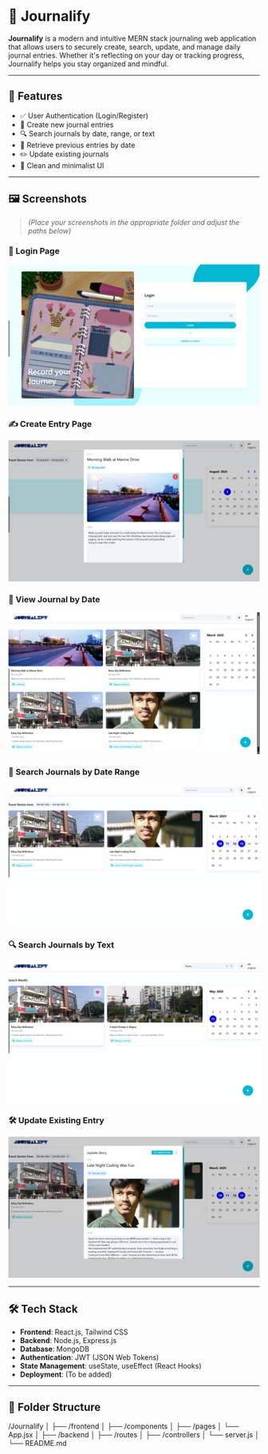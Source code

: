 # 📝 Journalify

**Journalify** is a modern and intuitive MERN stack journaling web application that allows users to securely create, search, update, and manage daily journal entries. Whether it's reflecting on your day or tracking progress, Journalify helps you stay organized and mindful.

---

## 🚀 Features

- ✅ User Authentication (Login/Register)
- 📝 Create new journal entries
- 🔍 Search journals by date, range, or text
- 📅 Retrieve previous entries by date
- ✏️ Update existing journals
- 🧠 Clean and minimalist UI

---

## 🖼️ Screenshots

> _(Place your screenshots in the appropriate folder and adjust the paths below)_

### 🔐 Login Page

![Login](./assets/Login.png) <!-- Path: assets/Login.png -->

### ✍️ Create Entry Page

![Create](./assets/Create.png)

### 📆 View Journal by Date

![PrevJournalByDate](./assets/PrevJournalBy%20Date.png)

### 🔎 Search Journals by Date Range

![SearchByRange](./assets/SearchByRange.png)

### 🔍 Search Journals by Text

![SearchByText](./assets/SearchByText.png)

### 🛠️ Update Existing Entry

![UpdateJournal](./assets/UpdateJournal.png)

---

## 🛠️ Tech Stack

- **Frontend**: React.js, Tailwind CSS
- **Backend**: Node.js, Express.js
- **Database**: MongoDB
- **Authentication**: JWT (JSON Web Tokens)
- **State Management**: useState, useEffect (React Hooks)
- **Deployment**: (To be added)

---

## 📂 Folder Structure

/Journalify
│
├── /frontend
│ ├── /components
│ ├── /pages
│ └── App.jsx
│
├── /backend
│ ├── /routes
│ ├── /controllers
│ └── server.js
│
└── README.md
